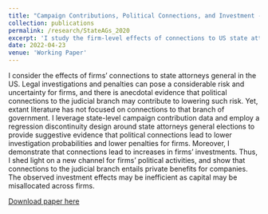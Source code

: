 ```yaml
---
title: "Campaign Contributions, Political Connections, and Investment - Firm-Level Evidence from US State Attorney Elections"
collection: publications
permalink: /research/StateAGs_2020
excerpt: 'I study the firm-level effects of connections to US state attorney generals on investment and law enforcement stringency, as well as accountability as a mediating factor.'
date: 2022-04-23
venue: 'Working Paper'
---
```

I consider the effects of firms’ connections to state attorneys general in the US. Legal investigations and penalties can pose a considerable risk and uncertainty for firms, and there is anecdotal evidence that political connections to the judicial branch may contribute to lowering such risk. Yet, extant literature has not focused on connections to that branch of government. I leverage state-level campaign contribution data and employ a regression discontinuity design around state attorneys general elections to provide suggestive evidence that political connections lead to lower investigation probabilities and lower penalties for firms. Moreover, I demonstrate that connections lead to increases in firms’ investments. Thus, I shed light on a new channel for firms’ political activities, and show that connections to the judicial branch entails private benefits for companies. The observed investment effects may be inefficient as capital may be misallocated across firms.


[Download paper here](https://johannes-wiedemann.github.io//files/Wiedemann_StateAGs_2022.pdf)


